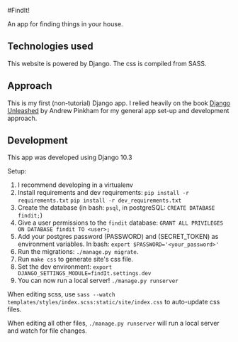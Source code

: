 #FindIt!

An app for finding things in your house.

## Technologies used

This website is powered by Django.
The css is compiled from SASS.

## Approach

This is my first (non-tutorial) Django app. I relied heavily on the
book [Django Unleashed](https://django-unleashed.com/) by Andrew Pinkham
for my general app set-up and development approach.

## Development

This app was developed using Django 10.3

Setup:
  1. I recommend developing in a virtualenv
  1. Install requirements and dev requirements:
     `pip install -r requirements.txt`
     `pip install -r dev_requirements.txt`
  1. Create the database (in bash: `psql`, in postgreSQL: `CREATE DATABASE findit;`)
  1. Give a user permissions to the `findit` database: `GRANT ALL PRIVILEGES ON DATABASE findit TO <user>;`
  1. Add your postgres password (PASSWORD) and (SECRET_TOKEN) as environment variables.
      In bash: `export $PASSWORD='<your_password>'`
  1. Run the migrations: `./manage.py migrate`.
  1. Run `make css` to generate site's css file.
  1. Set the dev environment: `export DJANGO_SETTINGS_MODULE=findIt.settings.dev`
  1. You can now run a local server! `./manage.py runserver`


When editing scss, use `sass --watch templates/styles/index.scss:static/site/index.css` to
auto-update css files.

When editing all other files, `./manage.py runserver` will run a local
server and watch for file changes.
